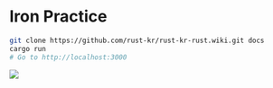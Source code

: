 Iron Practice
========

```bash
git clone https://github.com/rust-kr/rust-kr-rust.wiki.git docs
cargo run
# Go to http://localhost:3000
```

[![](http://orig03.deviantart.net/44bc/f/2015/070/d/4/alphonse_elric_sticker_by_helixel-d8lbfvo.png)](http://fmabrotherhood.deviantart.com/art/Alphonse-Elric-Sticker-519535140)
